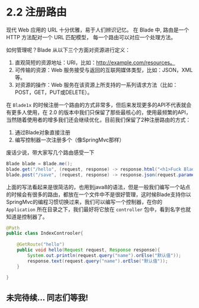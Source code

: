 # 2.2 注册路由

现代 Web 应用的 URL 十分优雅，易于人们辨识记忆。
在 Blade 中, 路由是一个 HTTP 方法配对一个 URL 匹配模型， 每一个路由可以对应一个处理方法。

如何管理呢？Blade 从以下三个方面对资源进行定义：

1. 直观简短的资源地址：URI，比如：http://example.com/resources。
2. 可传输的资源：Web 服务接受与返回的互联网媒体类型，比如：JSON，XML 等。
3. 对资源的操作：Web 服务在该资源上所支持的一系列请求方法（比如：POST，GET，PUT或DELETE）。


在 `Blade1x` 的时候注册一个路由的方式非常多，但后来发现更多的API不代表就会有更多人使用，在 2.0 的版本中我们只保留了那些最核心的，使用最频繁的API，当然随着使用者的增多我们还会继续优化，目前我们保留了2种注册路由的方式：

1. 通过Blade对象直接注册
2. 编写控制器一次注册多个（像SpringMvc那样）

废话少说，带大家写几个路由感受一下

```java
Blade blade = Blade.me();
blade.get("/hello", (request, response) -> response.html("<h1>Fuck Blade!</h1>"));
blade.post("/save", (request, response) -> response.json(request.parameters()));
```

上面的写法看起来是很简洁的，也用到java8的语法，但是一般我们编写一个站点的时候会有很多的路由，都放在一个文件中不是很好管理，这时候Blade支持你以SpringMvc的编程习惯切换过来，我们可以编写一个控制器，在你的 `Application` 所在目录之下，我们最好将它放在 `controller` 包中，看到名字也就知道是控制器了。

```java
@Path
public class IndexControoler{
	
	@GetRoute("hello")
	public void hello(Request request, Response response){
		System.out.println(request.query("name").orElse("默认值"));
		response.text(request.query("name").orElse("默认值"));
	}
	
}
```

## 未完待续... 同志们等我!
